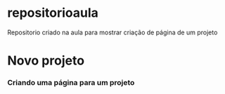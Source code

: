 # repositorioaula
Repositorio criado na aula para mostrar criação de página de um projeto


# Novo projeto 
### Criando uma página para um projeto
